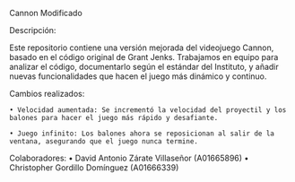 Cannon Modificado

Descripción:

Este repositorio contiene una versión mejorada del videojuego Cannon, basado en el código original de Grant Jenks. Trabajamos en equipo para analizar el código, documentarlo según el estándar del Instituto, y añadir nuevas funcionalidades que hacen el juego más dinámico y continuo.

Cambios realizados:

    • Velocidad aumentada: Se incrementó la velocidad del proyectil y los balones para hacer el juego más rápido y desafiante.

    • Juego infinito: Los balones ahora se reposicionan al salir de la ventana, asegurando que el juego nunca termine.

Colaboradores:
    •	David Antonio Zárate Villaseñor (A01665896)
	  •	Christopher Gordillo Domínguez (A01666339)
